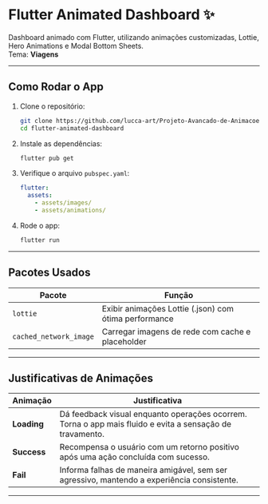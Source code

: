 # Flutter Animated Dashboard ✨

Dashboard animado com Flutter, utilizando animações customizadas, Lottie, Hero Animations e Modal Bottom Sheets.  
Tema: **Viagens**

---

## Como Rodar o App

1. Clone o repositório:
    ```bash
    git clone https://github.com/lucca-art/Projeto-Avancado-de-Animacoes-e-Imagens-Flutter.git
    cd flutter-animated-dashboard
    ```

2. Instale as dependências:
    ```bash
    flutter pub get
    ```

3. Verifique o arquivo `pubspec.yaml`:
    ```yaml
    flutter:
      assets:
        - assets/images/
        - assets/animations/
    ```

4. Rode o app:
    ```bash
    flutter run
    ```

---

## Pacotes Usados

| Pacote                  | Função                                                  |
|--------------------------|---------------------------------------------------------|
| `lottie`                 | Exibir animações Lottie (.json) com ótima performance   |
| `cached_network_image`   | Carregar imagens de rede com cache e placeholder         |

---

## Justificativas de Animações

| Animação     | Justificativa |
|--------------|---------------|
| **Loading**  | Dá feedback visual enquanto operações ocorrem. Torna o app mais fluido e evita a sensação de travamento. |
| **Success**  | Recompensa o usuário com um retorno positivo após uma ação concluída com sucesso. |
| **Fail**     | Informa falhas de maneira amigável, sem ser agressivo, mantendo a experiência consistente. |

---
